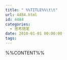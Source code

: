 ```yaml
---
title: " %%TITLE%%\t\t"
url: 4484.html
id: 4484
categories:
  - 思考随笔
date: 2010-01-01 00:00:00
tags:
---
```


%%CONTENT%%